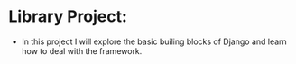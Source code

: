 # Library Project:
- In this project I will explore the basic builing blocks of Django and learn how to deal
  with the framework.

